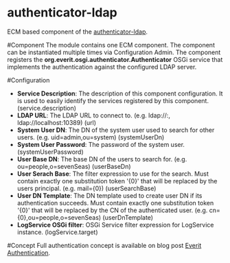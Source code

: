 authenticator-ldap
==================

ECM based component of the [authenticator-ldap][2].

#Component
The module contains one ECM component. The component can be 
instantiated multiple times via Configuration Admin. The component registers 
the **org.everit.osgi.authenticator.Authenticator** OSGi service that 
implements the authentication against the configured LDAP server.

#Configuration
 - **Service Description**: The description of this component configuration. 
 It is used to easily identify the services registered by this component. 
 (service.description)
 - **LDAP URL**: The LDAP URL to connect to. (e.g. 
 ldap://<ldapDirectoryHostname>:<port>, ldap://localhost:10389) (url)
 - **System User DN**: The DN of the system user used to search for other 
 users. (e.g. uid=admin,ou=system) (systemUserDn)
 - **System User Password**: The password of the system user. 
 (systemUserPassword)
 - **User Base DN**: The base DN of the users to search for. (e.g. 
 ou=people,o=sevenSeas) (userBaseDn)
 - **User Serach Base**: The filter expression to use for the search. Must 
 contain exactly one substitution token '{0}' that will be replaced by the 
 users principal. (e.g. mail={0}) (userSearchBase)
 - **User DN Template**: The DN template used to create user DN if its 
 authentication succeeds. Must contain exactly one substitution token '{0}' 
 that will be replaced by the CN of the authenticated user. (e.g. 
 cn={0},ou=people,o=sevenSeas) (userDnTemplate)
 - **LogService OSGi filter**: OSGi Service filter expression for LogService 
 instance. (logService.target)

#Concept
Full authentication concept is available on blog post 
[Everit Authentication][1].

[1]: http://everitorg.wordpress.com/2014/07/31/everit-authentication/
[2]: https://github.com/everit-org/authenticator-ldap
